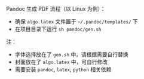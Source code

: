 Pandoc 生成 PDF 流程（以 Linux 为例）：

+ 确保 `algo.latex` 文件置于 `~/.pandoc/templates/` 下
+ 在项目目录下运行 `sh pandoc/gen.sh`

注：

+ 字体选择放在了 `gen.sh` 中，请根据需要自行替换
+ 封面放在了 `algo.latex` 中，可自行修改
+ 需要安装 `pandoc`, `latex`, `python` 相关依赖

